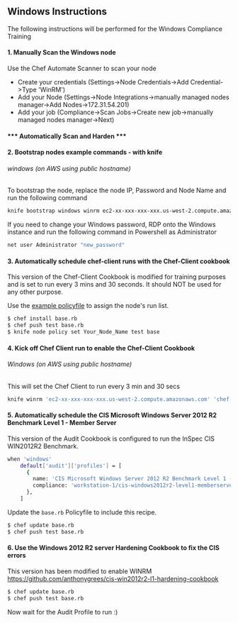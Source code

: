 ## Windows Instructions
The following instructions will be performed for the Windows Compliance Training

#### 1. Manually Scan the Windows node

Use the Chef Automate Scanner to scan your node
 * Create your credentials (Settings->Node Credentials->Add Credential->Type 'WinRM')
 * Add your Node (Settings->Node Integrations->manually managed nodes manager->Add Nodes->172.31.54.201)
 * Add your job (Compliance->Scan Jobs->Create new job->manually managed nodes manager->Next)

#### *** Automatically Scan and Harden ***
#### 2. Bootstrap nodes example commands - with knife
###### windows (on AWS using public hostname)
To bootstrap the node, replace the node IP, Password and Node Name and run the following command

```bash
knife bootstrap windows winrm ec2-xx-xxx-xxx-xxx.us-west-2.compute.amazonaws.com --winrm-user Administrator --winrm-password 'PASSWORD' --node-name Your_Node_Name
```
If you need to change your Windows password, RDP onto the Windows instance and run the following command in Powershell as Administrator

```bash
net user Administrator "new_password"
```

#### 3. Automatically schedule chef-client runs with the Chef-Client cookbook
This version of the Chef-Client Cookbook is modified for training purposes and is set to run every 3 mins and 30 seconds.  It should NOT be used for any other purpose.

Use the [example policyfile](https://github.com/anthonygrees/policyfiles_training/blob/master/example/base.rb) to assign the node's run list.

```bash
$ chef install base.rb
$ chef push test base.rb
$ knife node policy set Your_Node_Name test base
```

#### 4. Kick off Chef Client run to enable the Chef-Client Cookbook
###### Windows (on AWS using public hostname)
This will set the Chef Client to run every 3 min and 30 secs
```bash
knife winrm 'ec2-xx-xxx-xxx-xxx.us-west-2.compute.amazonaws.com' 'chef-client -c c:/chef/client.rb' -m -x Administrator -P 'PASSWORD'
```

#### 5. Automatically schedule the CIS Microsoft Windows Server 2012 R2 Benchmark Level 1 - Member Server
This version of the Audit Cookbook is configured to run the InSpec CIS WIN2012R2 Benchmark.

```bash
when 'windows'
    default['audit']['profiles'] = [
      {
        name: 'CIS Microsoft Windows Server 2012 R2 Benchmark Level 1 - Member Server',
        compliance: 'workstation-1/cis-windows2012r2-level1-memberserver',
      },
    ]
```
Update the ```base.rb``` Policyfile to include this recipe.

```bash
$ chef update base.rb
$ chef push test base.rb
```

#### 6. Use the Windows 2012 R2 server Hardening Cookbook to fix the CIS errors
This version has been modified to enable WINRM
https://github.com/anthonygrees/cis-win2012r2-l1-hardening-cookbook

```bash
$ chef update base.rb
$ chef push test base.rb
```

Now wait for the Audit Profile to run :)
